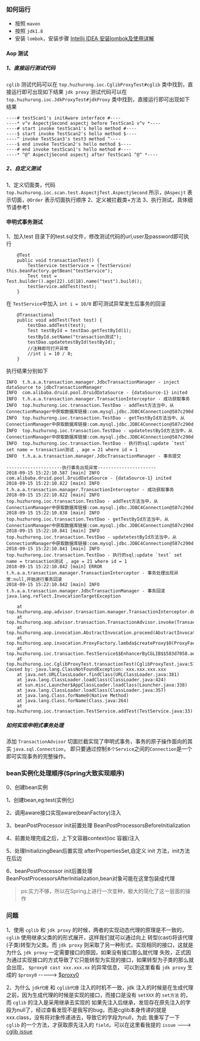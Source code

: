 ### 如何运行

*   按照 `maven` 
*   按照 `jdk1.8` 
*   安装 `lombok`，安装步骤 [Intellij IDEA 安装lombok及使用详解](https://blog.csdn.net/zhglance/article/details/54931430)


#### Aop 测试

##### 1、直接运行测试代码

`cglib` 测试代码可以在 `top.huzhurong.ioc.CglibProxyTest#cglib` 类中找到，直接运行即可出现如下结果
`jdk proxy` 测试代码可以在 `top.huzhurong.ioc.JdkProxyTest#jdkProxy` 类中找到，直接运行即可出现如下结果

```text
----# testScan1's initAware interface #----
----* v^v AspectjSecond aspectj before TestScan1 v^v *----
----# start invoke testScan1's hello method #----
----$ start invoke TestScan2's hello method $----
----^ invoke TestScan3's test3 method ^----
----$ end invoke TestScan2's hello method $----
----# end invoke testScan1's hello method #----
----* ^@^ AspectjSecond aspectj after TestScan1 ^@^ *----
```

##### 2、自定义测试

1、定义切面类，代码 `top.huzhurong.ioc.scan.test.AspectjTest.AspectjSecond` 所示，`@Aspecjt` 表示切面，`@Order` 表示切面执行顺序
2、定义被拦截类+方法
3、执行测试，具体细节请参考1
#### 申明式事务测试

1、加入test 目录下的test.sql文件，修改测试代码的url,user及password即可执行

```text
    @Test
    public void transactionTest() {
        TestService testService = (TestService) this.beanFactory.getBean("testService");
        Test test = Test.builder().age(22).id(18).name("test").build();
        testService.addTest(test);
    }
```

在 `TestService`中加入 `int i = 10/0` 即可测试异常发生后事务的回滚

```text
    @Transactional
    public void addTest(Test test) {
        testDao.addTest(test);
        Test testById = testDao.getTestById(1);
        testById.setName("transaction测试");
        testDao.updatetestById(testById);
        //注释即可打开异常
        //int i = 10 / 0;
    }
```

执行结果分别如下

```text
INFO  t.h.a.a.transaction.manager.JdbcTransactionManager - inject dataSource to jdbcTransactionManager
INFO  com.alibaba.druid.pool.DruidDataSource - {dataSource-1} inited
INFO  t.h.a.a.transaction.manager.TransactionInterceptor - 成功获取事务
INFO  top.huzhurong.ioc.transaction.TestDao - addTest方法当中，从ConnectionManager中获取数据库链接:com.mysql.jdbc.JDBC4Connection@587c290d
INFO  top.huzhurong.ioc.transaction.TestDao - getTestById方法当中，从ConnectionManager中获取数据库链接:com.mysql.jdbc.JDBC4Connection@587c290d
INFO  top.huzhurong.ioc.transaction.TestDao - updatetestById方法当中，从ConnectionManager中获取数据库链接:com.mysql.jdbc.JDBC4Connection@587c290d
INFO  top.huzhurong.ioc.transaction.TestDao - 执行的sql:update `test` set name = transaction测试 , age = 21 where id = 1
INFO  t.h.a.a.transaction.manager.JdbcTransactionManager - 事务提交

---------------------执行事务出现异常----------------------
2018-09-15 15:22:10.587 [main] INFO  com.alibaba.druid.pool.DruidDataSource - {dataSource-1} inited
2018-09-15 15:22:10.822 [main] INFO  t.h.a.a.transaction.manager.TransactionInterceptor - 成功获取事务
2018-09-15 15:22:10.822 [main] INFO  top.huzhurong.ioc.transaction.TestDao - addTest方法当中，从ConnectionManager中获取数据库链接:com.mysql.jdbc.JDBC4Connection@587c290d
2018-09-15 15:22:10.838 [main] INFO  top.huzhurong.ioc.transaction.TestDao - getTestById方法当中，从ConnectionManager中获取数据库链接:com.mysql.jdbc.JDBC4Connection@587c290d
2018-09-15 15:22:10.841 [main] INFO  top.huzhurong.ioc.transaction.TestDao - updatetestById方法当中，从ConnectionManager中获取数据库链接:com.mysql.jdbc.JDBC4Connection@587c290d
2018-09-15 15:22:10.841 [main] INFO  top.huzhurong.ioc.transaction.TestDao - 执行的sql:update `test` set name = transaction测试 , age = 21 where id = 1
2018-09-15 15:22:10.842 [main] ERROR t.h.a.a.transaction.manager.TransactionInterceptor - 事务处理出现异常:null,开始进行事务回滚
2018-09-15 15:22:10.842 [main] INFO  t.h.a.a.transaction.manager.JdbcTransactionManager - 事务回滚
java.lang.reflect.InvocationTargetException

	at top.huzhurong.aop.advisor.transaction.manager.TransactionInterceptor.doTransaction(TransactionInterceptor.java:38)
	at top.huzhurong.aop.advisor.transaction.TransactionAdvisor.invoke(TransactionAdvisor.java:42)
	at top.huzhurong.aop.invocation.AbstractInvocation.proceed(AbstractInvocation.java:55)
	at top.huzhurong.aop.invocation.ProxyFactory.lambda$createProxy$0(ProxyFactory.java:19)
	at top.huzhurong.ioc.transaction.TestService$$EnhancerByCGLIB$$583d7058.addTest(<generated>)
	at top.huzhurong.ioc.CglibProxyTest.transactionTest(CglibProxyTest.java:57)
Caused by: java.lang.ClassNotFoundException: xxx.xxx.xxx.xxx
	at java.net.URLClassLoader.findClass(URLClassLoader.java:381)
	at java.lang.ClassLoader.loadClass(ClassLoader.java:424)
	at sun.misc.Launcher$AppClassLoader.loadClass(Launcher.java:338)
	at java.lang.ClassLoader.loadClass(ClassLoader.java:357)
	at java.lang.Class.forName0(Native Method)
	at java.lang.Class.forName(Class.java:264)
	at top.huzhurong.ioc.transaction.TestService.addTest(TestService.java:33)

```


##### 如何实现申明式事务处理

添加 `TransactionAdvisor` 切面拦截实现了申明式事务，事务的原子操作面向的其实 `java.sql.Connection`，
即只要通过控制`多个Service`之间的`Connection`是一个即可实现事务的完整操作。

### bean实例化处理顺序(Spring大致实现顺序)

0、创建bean实例

1、创建bean,eg:test(实例化)

2、调用aware接口实现aware(beanFactory)注入

3、beanPostProcessor init前置处理 BeanPostProcessorsBeforeInitialization

4、前置处理完成之后，上下文容器context(ioc 容器)注入

5、处理InitializingBean后置实现 afterPropertiesSet,自定义 init 方法，init方法在后边

6、beanPostProcessor init后置处理 BeanPostProcessorsAfterInitialization,bean对象可能在这里包装成代理


>ps:实力不够，所以在Spring上进行一次变种，极大的简化了这一层面的操作

### 问题
  
1、使用 `cglib` 和 `jdk proxy` 的时候，两者的实现动态代理的原理是不一致的，`cglib` 使用继承父类的的形式展开，这样我们就可以通过向上
转型(cast)将该代理(子类)转型为父类。而 `jdk proxy` 则采取了另一种形式，实现相同的接口，这就是为什么 `jdk proxy` 一定需要接口的原因，如果没有接口那么就代理
失败，正式因为通过实现接口的方式导致了它只能转型为实现的接口，如果转型为子类的那么就会出现，  `$proxy0 cast xxx.xxx.xx` 的异常信息，
可以到这里看看 `jdk proxy` 生成的 `$proxy0` -----> [$proxy0](https://git.io/fAKeS)  


2、为什么 `jdk代理` 和 `cglib代理` 注入的时机不一致，jdk 注入的时候是在生成代理之前，因为生成代理的时候是实现的接口，而接口是没有 `setXXX` 的 `set方法` 的，而 `cglib` 的注入是采用继承去实现的
如果先注入后继承，发现存在原先注入的字段为null了，经过查看发现不是我写的bug，而是cglib本身传递的就是xxx.class，没有将对象传递进去，导致它的字段为null，为此
我重写了一下  `cglib` 的一个方法，才获取原先注入的 `field`，可以在这里看我提的 `issue` ---> [cglib issue](https://github.com/cglib/cglib/issues/134)